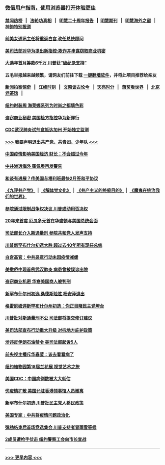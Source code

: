 ### [微信用户指南，使用浏览器打开体验更佳](https://github.com/gfw-breaker/banned-news1/blob/master/indexes/wechat-guide.md?t=0)
#### [禁闻热榜](热点新闻.md?t=0)  &nbsp;&nbsp;|&nbsp;&nbsp; [法轮功真相](https://github.com/gfw-breaker/truth/blob/master/README.md?t=0) &nbsp;&nbsp;|&nbsp;&nbsp; [明慧二十周年报告](https://github.com/gfw-breaker/mh-reports/blob/master/README.md?t=0) &nbsp;&nbsp;|&nbsp;&nbsp;[明慧期刊](https://github.com/gfw-breaker/mh-qikan) &nbsp;&nbsp;|&nbsp;&nbsp; [明慧海外之窗](https://github.com/gfw-breaker/mh-news/blob/master/README.md?t=0) &nbsp;&nbsp;|&nbsp;&nbsp; [神韵特别报道](https://github.com/gfw-breaker/mh-news/blob/master/shenyun.md?t=0)
#### [前美女通讯主任将重返白宫 改任总统顾问](../pages/prog203/a102776783.md?t=02141922) 
#### [美司法部对华为提出新指控:欺诈并串谋窃取商业机密](../pages/prog203/a102776708.md?t=02141922) 
#### [大选年首月筹款6千万 川普获“破纪录支持”](../pages/prog203/a102776598.md?t=02141922) 
#### 五毛举报越来越频繁，请网友们前往下载 [一键翻墙软件](https://github.com/gfw-breaker/ssr-accounts)，并将此项目推荐给亲友
#### [新闻拍案惊奇](https://github.com/gfw-breaker/banned-news1/blob/master/pages/link4.md) &nbsp;&nbsp;|&nbsp;&nbsp; [江峰时刻](https://github.com/gfw-breaker/banned-news1/blob/master/pages/link4.md) &nbsp;&nbsp;|&nbsp;&nbsp; [文昭谈古论今](https://github.com/gfw-breaker/banned-news1/blob/master/pages/link4.md) &nbsp;&nbsp;|&nbsp;&nbsp; [天亮时分](https://github.com/gfw-breaker/banned-news1/blob/master/pages/link4.md) &nbsp;&nbsp;|&nbsp;&nbsp; [萧茗看世界](https://github.com/gfw-breaker/banned-news1/blob/master/pages/link4.md) &nbsp;&nbsp;|&nbsp;&nbsp; [北京老茶馆](https://github.com/gfw-breaker/banned-news1/blob/master/pages/link4.md) &nbsp;&nbsp;|&nbsp;&nbsp; 
#### [纽约时装周 海莱娜系列为时尚之都填色彩](../pages/prog203/a102776754.md?t=02141922) 
#### [盗窃商业秘密 美国检方指控华为新罪行](../pages/prog203/a102776739.md?t=02141922) 
#### [CDC武汉肺炎试剂盒抵达加州 开始独立监测](../pages/prog203/a102776564.md?t=02141922) 
#### [>>> 我要声明退出共产党、共青团、少年队 <<<](https://github.com/begood0513/goodnews/blob/master/quit/letter.md) 
#### [中国疫情影响美国经济 财长：不会超过今年](../pages/prog203/a102776511.md?t=02141922) 
#### [中共渗透海外 蓬佩奥再发警告](../pages/prog203/a102776493.md?t=02141922) 
#### [和谈有进展？传美国与塔利班最快2月签和平协议](../pages/prog203/a102776291.md?t=02141922) 
#### [《九评共产党》](https://github.com/begood0513/9ping.md/blob/master/README.md) &nbsp;|&nbsp; [《解体党文化》](../../../../jtdwh.md/blob/master/README.md)  &nbsp;|&nbsp; [《共产主义的终极目的》](../../../../gczydzjmd.md/blob/master/README.md) &nbsp;|&nbsp; [《魔鬼在统治我们的世界》](../../../../mgztzwmdsj.md/blob/master/README.md) 
#### [参院通过限制战争权决议 川普或动用否决权](../pages/prog203/a102775957.md?t=02141922) 
#### [20年来首度 厄瓜多元首在华盛顿与美国总统会面](../pages/prog203/a102776064.md?t=02141922) 
#### [司法部长介入斯通量刑 参院共和党人发声支持](../pages/prog203/a102775879.md?t=02141922) 
#### [川普新罕布什尔初选大胜 超过去40年所有现任总统](../pages/prog203/a102775746.md?t=02141922) 
#### [白宫高官：中共恶意行动未因疫情减缓](../pages/prog203/a102775825.md?t=02141922) 
#### [美撤侨中现首例武汉肺炎 病患曾被误诊出院](../pages/prog203/a102775708.md?t=02141922) 
#### [盗窃商业机密 华裔美国商人被判刑](../pages/prog203/a102775686.md?t=02141922) 
#### [新罕布什尔州初选 桑德斯险胜 杨安泽退出](../pages/prog203/a102775669.md?t=02141922) 
#### [格雷厄姆评新罕布什尔州初选：你正目睹民主党垮台](../pages/prog203/a102774991.md?t=02141922) 
#### [川普批对斯通量刑不公 司法部将提交修订建议](../pages/prog203/a102774970.md?t=02141922) 
#### [美司法部宣布行动重大升级 对抗地方庇护政策](../pages/prog203/a102774910.md?t=02141922) 
#### [涉违反伊朗石油禁令 美司法部起诉5人](../pages/prog203/a102775169.md?t=02141922) 
#### [前央视主播斥华春莹：该去看看病了](../pages/prog203/a102775224.md?t=02141922) 
#### [纽约植物园第18届兰花展 视觉艺术之旅](../pages/prog203/a102775229.md?t=02141922) 
#### [美国CDC：中国病例数被大大低估](../pages/prog203/a102775144.md?t=02141922) 
#### [忧疫情扩散 美国允驻香港领事馆人员撤离](../pages/prog203/a102775073.md?t=02141922) 
#### [新罕布什尔初选 川普批民主党人移民政策](../pages/prog203/a102774863.md?t=02141922) 
#### [美国专家﹕中共将疫情问题政治化](../pages/prog203/a102774624.md?t=02141922) 
#### [弹劾结束后首场竞选集会 川普支持者冒雨雪等候](../pages/prog203/a102774208.md?t=02141922) 
#### [2成员遭枪手伏击 纽约警察工会向市长宣战](../pages/prog203/a102774098.md?t=02141922) 

----
#### [ >>> 更早内容 <<< ](../indexes/prog203-earlier.md)
